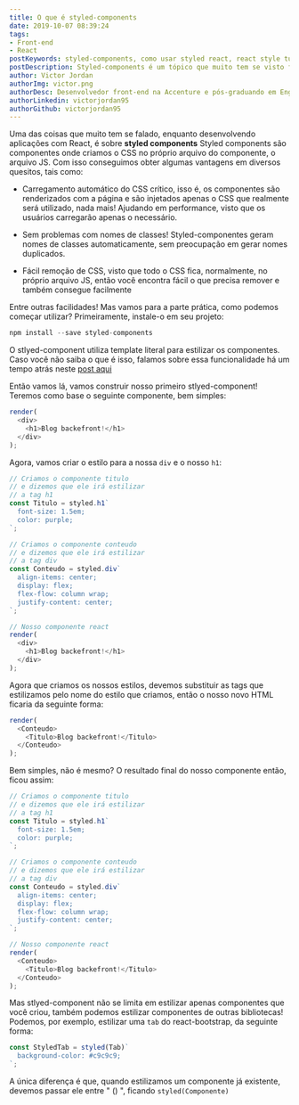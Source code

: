 ```yaml
---
title: O que é styled-components
date: 2019-10-07 08:39:24
tags:
- Front-end
- React
postKeywords: styled-components, como usar styled react, react style tutorial, como styled react, component react, react, component, stlyed-component
postDescription: Styled-components é um tópico que muito tem se visto falar no desenvolvimento front-end com React, você já conhece e já usa? Neste post, mostrarei como usar styled-components no React!
author: Victor Jordan
authorImg: victor.png
authorDesc: Desenvolvedor front-end na Accenture e pós-graduando em Engenharia de Software pela PUC-MG e formado em Banco de Dados pela Fatec, apaixonado por usabilidade, performance e UX!
authorLinkedin: victorjordan95
authorGithub: victorjordan95
---
```


Uma das coisas que muito tem se falado, enquanto desenvolvendo aplicações com React, é sobre **styled components**
Styled components são componentes onde criamos o CSS no próprio arquivo do componente, o arquivo JS.
Com isso conseguimos obter algumas vantagens em diversos quesitos, tais como:

- Carregamento automático do CSS crítico, isso é, os componentes são renderizados com a página e são injetados apenas o CSS que realmente
será utilizado, nada mais! Ajudando em performance, visto que os usuários carregarão apenas o necessário.

- Sem problemas com nomes de classes! Styled-componentes geram nomes de classes automaticamente, sem preocupação em gerar nomes duplicados.

<!-- more -->

- Fácil remoção de CSS, visto que todo o CSS fica, normalmente, no próprio arquivo JS, então você encontra fácil o que precisa remover e também consegue
facilmente 

Entre outras facilidades! 
Mas vamos para a parte prática, como podemos começar utilizar?
Primeiramente, instale-o em seu projeto:

```javascript
npm install --save styled-components
```

O stlyed-component utiliza template literal para estilizar os componentes. 
Caso você não saiba o que é isso, falamos sobre essa funcionalidade há um tempo atrás neste [post aqui](https://backefront.com.br/template-string/)

Então vamos lá, vamos construir nosso primeiro stlyed-component! 
Teremos como base o seguinte componente, bem simples:

```javascript
render(
  <div>
    <h1>Blog backefront!</h1>
  </div>
);
```

Agora, vamos criar o estilo para a nossa `div` e o nosso `h1`:

```javascript
// Criamos o componente titulo
// e dizemos que ele irá estilizar
// a tag h1
const Titulo = styled.h1`
  font-size: 1.5em;
  color: purple;
`;

// Criamos o componente conteudo
// e dizemos que ele irá estilizar
// a tag div
const Conteudo = styled.div`
  align-items: center;
  display: flex;
  flex-flow: column wrap;
  justify-content: center;
`;

// Nosso componente react
render(
  <div>
    <h1>Blog backefront!</h1>
  </div>
);
```

Agora que criamos os nossos estilos, devemos substituir as tags que estilizamos pelo nome do estilo que criamos, então o nosso novo HTML
ficaria da seguinte forma:

```javascript
render(
  <Conteudo>
    <Titulo>Blog backefront!</Titulo>
  </Conteudo>
);
```

Bem simples, não é mesmo?
O resultado final do nosso componente então, ficou assim:

```javascript
// Criamos o componente titulo
// e dizemos que ele irá estilizar
// a tag h1
const Titulo = styled.h1`
  font-size: 1.5em;
  color: purple;
`;

// Criamos o componente conteudo
// e dizemos que ele irá estilizar
// a tag div
const Conteudo = styled.div`
  align-items: center;
  display: flex;
  flex-flow: column wrap;
  justify-content: center;
`;

// Nosso componente react
render(
  <Conteudo>
    <Titulo>Blog backefront!</Titulo>
  </Conteudo>
);
```

Mas stlyed-component não se limita em estilizar apenas componentes que você criou, também podemos estilizar componentes
de outras bibliotecas! Podemos, por exemplo, estilizar uma `tab` do react-bootstrap, da seguinte forma:

```javascript
const StyledTab = styled(Tab)`
  background-color: #c9c9c9;
`;
```

A única diferença é que, quando estilizamos um componente já existente, devemos passar ele entre " () ", ficando `styled(Componente)`